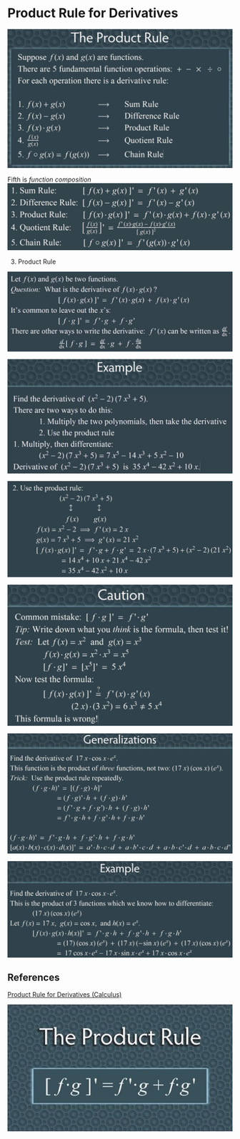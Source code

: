 # Product Rule for Derivatives

![image](../../media/Product-Rule-for-Derivatives-image1.jpg)

Fifth is *function composition*
![image](../../media/Product-Rule-for-Derivatives-image2.jpg)

3. Product Rule

![image](../../media/Product-Rule-for-Derivatives-image3.jpg)

![image](../../media/Product-Rule-for-Derivatives-image4.jpg)

![image](../../media/Product-Rule-for-Derivatives-image5.jpg)

![image](../../media/Product-Rule-for-Derivatives-image6.jpg)

![image](../../media/Product-Rule-for-Derivatives-image7.jpg)

![image](../../media/Product-Rule-for-Derivatives-image8.jpg)

## References

[Product Rule for Derivatives (Calculus)](https://www.youtube.com/watch?v=8Qw2aPjqW9c)

![image](../../media/Product-Rule-for-Derivatives-image9.jpg)
